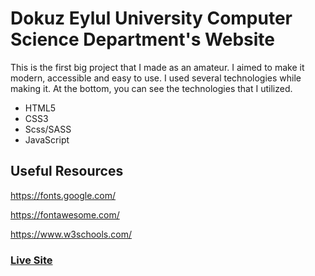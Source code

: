 # Dokuz Eylul University Computer Science Department's Website

This is the first big project that I made as an amateur. I aimed to make it modern, accessible and easy to use. I used several technologies while making it. At the bottom, you can see the technologies that I utilized.

- HTML5
- CSS3
- Scss/SASS
- JavaScript

## Useful Resources

https://fonts.google.com/

https://fontawesome.com/

https://www.w3schools.com/

### [Live Site](https://nuribugra.github.io/deu-cs-website/)
